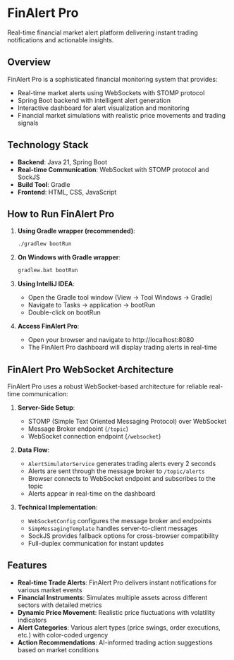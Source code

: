 # FinAlert Pro

Real-time financial market alert platform delivering instant trading notifications and actionable insights.

## Overview

FinAlert Pro is a sophisticated financial monitoring system that provides:
- Real-time market alerts using WebSockets with STOMP protocol
- Spring Boot backend with intelligent alert generation
- Interactive dashboard for alert visualization and monitoring
- Financial market simulations with realistic price movements and trading signals

## Technology Stack

- **Backend**: Java 21, Spring Boot
- **Real-time Communication**: WebSocket with STOMP protocol and SockJS
- **Build Tool**: Gradle
- **Frontend**: HTML, CSS, JavaScript

## How to Run FinAlert Pro

1. **Using Gradle wrapper (recommended)**:
   ```bash
   ./gradlew bootRun
   ```

2. **On Windows with Gradle wrapper**:
   ```bash
   gradlew.bat bootRun
   ```

3. **Using IntelliJ IDEA**:
   - Open the Gradle tool window (View -> Tool Windows -> Gradle)
   - Navigate to Tasks -> application -> bootRun
   - Double-click on bootRun

4. **Access FinAlert Pro**:
   - Open your browser and navigate to http://localhost:8080
   - The FinAlert Pro dashboard will display trading alerts in real-time

## FinAlert Pro WebSocket Architecture

FinAlert Pro uses a robust WebSocket-based architecture for reliable real-time communication:

1. **Server-Side Setup**:
   - STOMP (Simple Text Oriented Messaging Protocol) over WebSocket
   - Message Broker endpoint (`/topic`)
   - WebSocket connection endpoint (`/websocket`)

2. **Data Flow**:
   - `AlertSimulatorService` generates trading alerts every 2 seconds
   - Alerts are sent through the message broker to `/topic/alerts`
   - Browser connects to WebSocket endpoint and subscribes to the topic
   - Alerts appear in real-time on the dashboard

3. **Technical Implementation**:
   - `WebSocketConfig` configures the message broker and endpoints
   - `SimpMessagingTemplate` handles server-to-client messages
   - SockJS provides fallback options for cross-browser compatibility
   - Full-duplex communication for instant updates

## Features

   - **Real-time Trade Alerts**: FinAlert Pro delivers instant notifications for various market events
   - **Financial Instruments**: Simulates multiple assets across different sectors with detailed metrics
   - **Dynamic Price Movement**: Realistic price fluctuations with volatility indicators
   - **Alert Categories**: Various alert types (price swings, order executions, etc.) with color-coded urgency
   - **Action Recommendations**: AI-informed trading action suggestions based on market conditions
